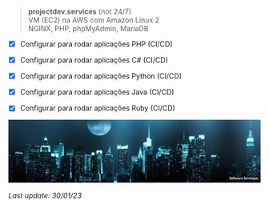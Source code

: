 > **projectdev.services** (not 24/7)<br />
> VM (EC2) na AWS com Amazon Linux 2<br />
> NGINX, PHP, phpMyAdmin, MariaDB<br />

- [x] Configurar para rodar aplicações PHP (CI/CD) 
- [x] Configurar para rodar aplicações C# (CI/CD)
- [x] Configurar para rodar aplicações Python (CI/CD)
- [x] Configurar para rodar aplicações Java (CI/CD)
- [x] Configurar para rodar aplicações Ruby (CI/CD)


![alt text](https://github.com/wiz2k20/wiz2k20/blob/main/atual.jpg?raw=true)

<em>Last update: 30/01/23</em>